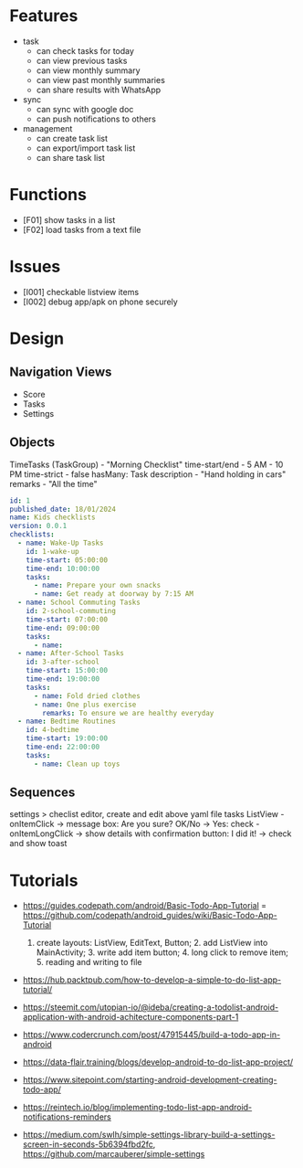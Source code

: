 

# Features

- task
	- can check tasks for today
	- can view previous tasks
	- can view monthly summary
	- can view past monthly summaries
	- can share results with WhatsApp
- sync
	- can sync with google doc
	- can push notifications to others
- management
	- can create task list
	- can export/import task list
	- can share task list


# Functions

- [F01] show tasks in a list
- [F02] load tasks from a text file

# Issues
- [I001] checkable listview items
- [I002] debug app/apk on phone securely

# Design

## Navigation Views

- Score
- Tasks
- Settings

## Objects

TimeTasks (TaskGroup)	- "Morning Checklist"
	time-start/end		- 5 AM - 10 PM
	time-strict			- false
	hasMany: Task
		description		- "Hand holding in cars"
		remarks			- "All the time"

```checklists.yaml
id: 1
published_date: 18/01/2024
name: Kids checklists
version: 0.0.1
checklists:
  - name: Wake-Up Tasks
    id: 1-wake-up
	time-start: 05:00:00
	time-end: 10:00:00
    tasks:
      - name: Prepare your own snacks
      - name: Get ready at doorway by 7:15 AM
  - name: School Commuting Tasks
    id: 2-school-commuting
	time-start: 07:00:00
	time-end: 09:00:00
    tasks:
      - name: 
  - name: After-School Tasks
    id: 3-after-school
	time-start: 15:00:00
	time-end: 19:00:00
    tasks:
      - name: Fold dried clothes
	  - name: One plus exercise
	    remarks: To ensure we are healthy everyday
  - name: Bedtime Routines
    id: 4-bedtime
	time-start: 19:00:00
	time-end: 22:00:00
    tasks:
      - name: Clean up toys


```


## Sequences

settings > checlist editor, create and edit above yaml file
tasks ListView
	- onItemClick -> message box: Are you sure? OK/No -> Yes: check
	- onItemLongClick -> show details with confirmation button: I did it! -> check and show toast


# Tutorials

- https://guides.codepath.com/android/Basic-Todo-App-Tutorial = https://github.com/codepath/android_guides/wiki/Basic-Todo-App-Tutorial
	1. create layouts: ListView, EditText, Button; 2. add ListView into MainActivity; 3. write add item button; 4. long click to remove item; 5. reading and writing to file

- https://hub.packtpub.com/how-to-develop-a-simple-to-do-list-app-tutorial/
- https://steemit.com/utopian-io/@ideba/creating-a-todolist-android-application-with-android-achitecture-components-part-1
- https://www.codercrunch.com/post/47915445/build-a-todo-app-in-android

- https://data-flair.training/blogs/develop-android-to-do-list-app-project/
- https://www.sitepoint.com/starting-android-development-creating-todo-app/


- https://reintech.io/blog/implementing-todo-list-app-android-notifications-reminders

- https://medium.com/swlh/simple-settings-library-build-a-settings-screen-in-seconds-5b6394fbd2fc, https://github.com/marcauberer/simple-settings

